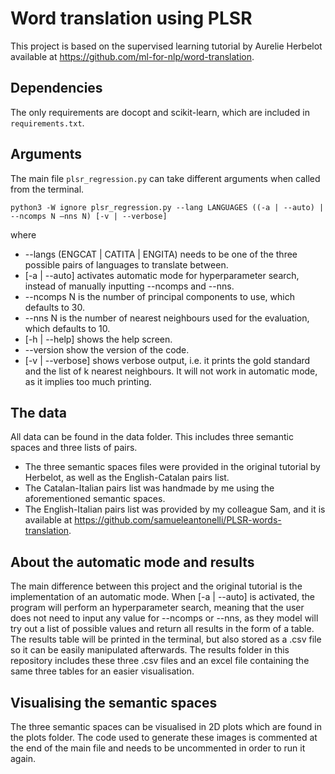 <!--
                       _   _                       _       _   _             
__      _____  _ __ __| | | |_ _ __ __ _ _ __  ___| | __ _| |_(_) ___  _ __  
\ \ /\ / / _ \| '__/ _  | | __| '__/ _` | '_ \/ __| |/ _` | __| |/ _ \| '_ \ 
 \ V  V / (_) | | | (_| | | |_| | | (_| | | | \__ \ | (_| | |_| | (_) | | | |
  \_/\_/ \___/|_|  \__,_|  \__|_|  \__,_|_| |_|___/_|\__,_|\__|_|\___/|_| |_|
-->                                                                  

# Word translation using PLSR 
This project is based on the supervised learning tutorial by Aurelie Herbelot available at https://github.com/ml-for-nlp/word-translation.

## Dependencies
The only requirements are docopt and scikit-learn, which are included in ``requirements.txt``.

## Arguments
The main file ``plsr_regression.py`` can take different arguments when called from the terminal.
```
python3 -W ignore plsr_regression.py --lang LANGUAGES ((-a | --auto) | --ncomps N –nns N) [-v | --verbose]
```
where
- --langs (ENGCAT | CATITA | ENGITA) needs to be one of the three possible pairs of languages to translate between.
- [-a | --auto] activates automatic mode for hyperparameter search, instead of manually inputting --ncomps and --nns.
- --ncomps N is the number of principal components to use, which defaults to 30.
- --nns N is the number of nearest neighbours used for the evaluation, which defaults to 10.
- [-h | --help] shows the help screen.
- --version show the version of the code.
- [-v | --verbose] shows verbose output, i.e. it prints the gold standard and the list of k nearest neighbours. It will not work in automatic mode, as it implies too much printing.

## The data
All data can be found in the data folder. This includes three semantic spaces and three lists of pairs. 
- The three semantic spaces files were provided in the original tutorial by Herbelot, as well as the English-Catalan pairs list. 
- The Catalan-Italian pairs list was handmade by me using the aforementioned semantic spaces.
- The English-Italian pairs list was provided by my colleague Sam, and it is available at https://github.com/samueleantonelli/PLSR-words-translation.

## About the automatic mode and results
The main difference between this project and the original tutorial is the implementation of an automatic mode. When [-a | --auto] is activated, the program will perform an hyperparameter search, meaning that the user does not need to input any value for --ncomps or --nns, as they model will try out a list of possible values and return all results in the form of a table. The results table will be printed in the terminal, but also stored as a .csv file so it can be easily manipulated afterwards. The results folder in this repository includes these three .csv files and an excel file containing the same three tables for an easier visualisation. 

## Visualising the semantic spaces
The three semantic spaces can be visualised in 2D plots which are found in the plots folder. The code used to generate these images is commented at the end of the main file and needs to be uncommented in order to run it again.
